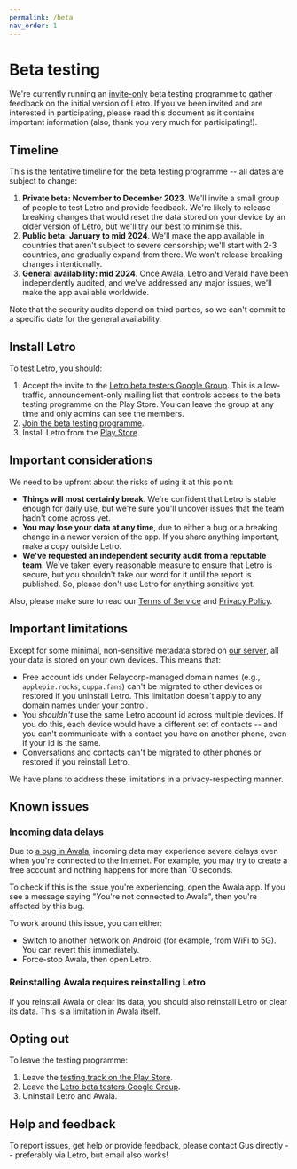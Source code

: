 ```yaml
---
permalink: /beta
nav_order: 1
---
```


# Beta testing

We're currently running an [invite-only](https://play.google.com/console/about/closed-testing/) beta testing programme to gather feedback on the initial version of Letro. If you've been invited and are interested in participating, please read this document as it contains important information (also, thank you very much for participating!).

## Timeline

This is the tentative timeline for the beta testing programme -- all dates are subject to change:

1. **Private beta: November to December 2023**. We'll invite a small group of people to test Letro and provide feedback. We're likely to release breaking changes that would reset the data stored on your device by an older version of Letro, but we'll try our best to minimise this.
2. **Public beta: January to mid 2024**. We'll make the app available in countries that aren't subject to severe censorship; we'll start with 2-3 countries, and gradually expand from there. We won't release breaking changes intentionally.
3. **General availability: mid 2024**. Once Awala, Letro and VeraId have been independently audited, and we've addressed any major issues, we'll make the app available worldwide.

Note that the security audits depend on third parties, so we can't commit to a specific date for the general availability.

## Install Letro

To test Letro, you should:

1. Accept the invite to the [Letro beta testers Google Group](https://groups.google.com/g/letro-beta-testers). This is a low-traffic, announcement-only mailing list that controls access to the beta testing programme on the Play Store. You can leave the group at any time and only admins can see the members.
2. [Join the beta testing programme](https://play.google.com/apps/internaltest/4700736795526212865).
3. Install Letro from the [Play Store](https://play.google.com/store/apps/details?id=tech.relaycorp.letro&hl=en-US&ah=p1C05uMiobvkkSCCAfeMRoorAxk).

## Important considerations

We need to be upfront about the risks of using it at this point:

- **Things will most certainly break**. We're confident that Letro is stable enough for daily use, but we're sure you'll uncover issues that the team hadn't come across yet.
- **You may lose your data at any time**, due to either a bug or a breaking change in a newer version of the app. If you share anything important, make a copy outside Letro.
- **We've requested an independent security audit from a reputable team**. We've taken every reasonable measure to ensure that Letro is secure, but you shouldn't take our word for it until the report is published. So, please don't use Letro for anything sensitive yet.

Also, please make sure to read our [Terms of Service](./legal/tos.md) and [Privacy Policy](./legal/privacy-policy.md).

## Important limitations

Except for some minimal, non-sensitive metadata stored on [our server](https://docs.relaycorp.tech/letro-server/), all your data is stored on your own devices. This means that:

- Free account ids under Relaycorp-managed domain names (e.g., `applepie.rocks`, `cuppa.fans`) can't be migrated to other devices or restored if you uninstall Letro. This limitation doesn't apply to any domain names under your control.
- You _shouldn't_ use the same Letro account id across multiple devices. If you do this, each device would have a different set of contacts -- and you can't communicate with a contact you have on another phone, even if your id is the same.
- Conversations and contacts can't be migrated to other phones or restored if you reinstall Letro.

We have plans to address these limitations in a privacy-respecting manner.

## Known issues

### Incoming data delays

Due to [a bug in Awala](https://github.com/relaycorp/relaynet-gateway-android/issues/717), incoming data may experience severe delays even when you're connected to the Internet. For example, you may try to create a free account and nothing happens for more than 10 seconds.

To check if this is the issue you're experiencing, open the Awala app. If you see a message saying "You're not connected to Awala", then you're affected by this bug.

To work around this issue, you can either:

- Switch to another network on Android (for example, from WiFi to 5G). You can revert this immediately.
- Force-stop Awala, then open Letro.

### Reinstalling Awala requires reinstalling Letro

If you reinstall Awala or clear its data, you should also reinstall Letro or clear its data. This is a limitation in Awala itself.

## Opting out

To leave the testing programme:

1. Leave the [testing track on the Play Store](https://play.google.com/apps/internaltest/4700736795526212865).
2. Leave the [Letro beta testers Google Group](https://groups.google.com/g/letro-beta-testers).
3. Uninstall Letro and Awala.

## Help and feedback

To report issues, get help or provide feedback, please contact Gus directly -- preferably via Letro, but email also works!
